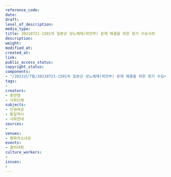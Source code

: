 ```yaml
---
reference_code: 
date: 
draft: 
level_of_description: 
media_type: 
title: 20210721-1501차 일본군 성노예제(위안부) 문제 해결을 위한 정기 수요시위
description: 
weight: 
modified_at: 
created_at: 
link: 
public_access_status: 
copyright_status: 
components:
- "/2021년/7월/20210721-1501차 일본군 성노예제(위안부) 문제 해결을 위한 정기 수요시위/IMGP6185.jpg"
tags:
- 
creators:
- 총연맹
- 사회단체
subjects:
- 인권여성
- 통일역사
- 사회연대
sources:
- 
venues:
- 평화의소녀상
events:
- 결의대회
culture_workers:
- 
issues:
- 
---
```

